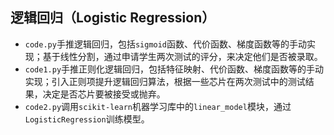 ## 逻辑回归（Logistic Regression）
- `code.py`手推逻辑回归，包括`sigmoid`函数、代价函数、梯度函数等的手动实现；基于线性分割，通过申请学生两次测试的评分，来决定他们是否被录取。
- `code1.py`手推正则化逻辑回归，包括特征映射、代价函数、梯度函数等的手动实现；引入正则项提升逻辑回归算法，根据一些芯片在两次测试中的测试结果，决定是否芯片要被接受或抛弃。
- `code2.py`调用`scikit-learn`机器学习库中的`linear_model`模块，通过`LogisticRegression`训练模型。